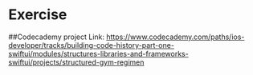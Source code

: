 # Exercise
##Codecademy project
Link: https://www.codecademy.com/paths/ios-developer/tracks/building-code-history-part-one-swiftui/modules/structures-libraries-and-frameworks-swiftui/projects/structured-gym-regimen
